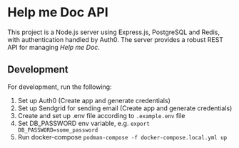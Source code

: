 # Help me Doc API

This project is a Node.js server using Express.js, PostgreSQL and Redis, with authentication handled by Auth0. The server provides a robust REST API for managing *Help me Doc*.

## Development

For development, run the following:
1. Set up Auth0 (Create app and generate credentials)
2. Set up Sendgrid for sending email (Create app and generate credentials)
3. Create and set up .env file according to `.example.env` file
4. Set DB_PASSWORD env variable, e.g. `export DB_PASSWORD=some_password` 
5. Run docker-compose `podman-compose -f docker-compose.local.yml up` 
